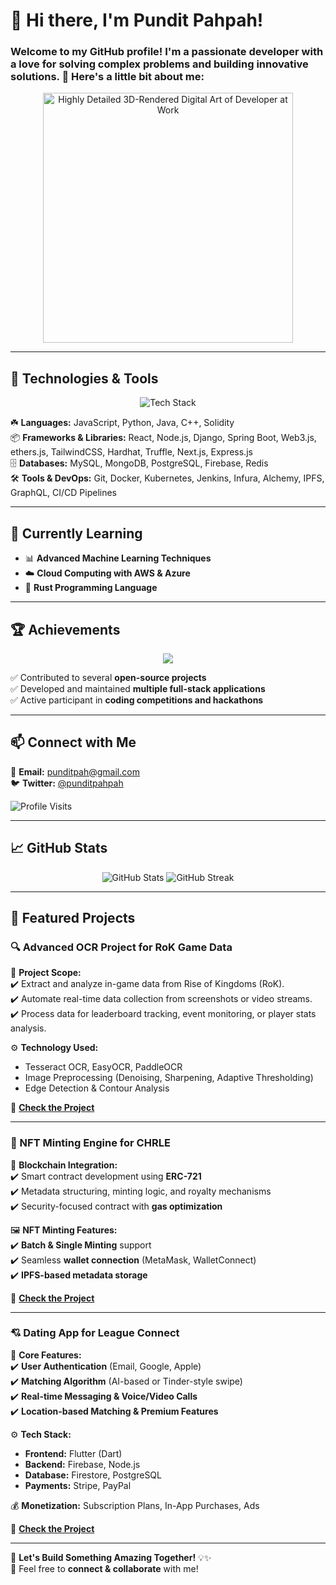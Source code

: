 # 👋 Hi there, I'm Pundit Pahpah!

<h3> Welcome to my GitHub profile! I'm a passionate developer with a love for solving complex problems and building innovative solutions. 🚀 Here's a little bit about me: </h3>



<p align="center">
  <img src="https://media1.giphy.com/media/v1.Y2lkPTc5MGI3NjExenZwYnIweWUzc2xmdW1zbTRvdzN0YTRteTR6Ym55Zzc0MWluczg2ZCZlcD12MV9pbnRlcm5hbF9naWZfYnlfaWQmY3Q9Zw/ytBoIyQ7ArpRirP0oh/giphy.gif" width="400" alt="Highly Detailed 3D-Rendered Digital Art of Developer at Work">
</p>

---

## 🔧 Technologies & Tools

<p align="center">
  <img src="https://skillicons.dev/icons?i=js,python,java,cpp,solidity,react,nodejs,django,spring,mysql,mongodb,postgres,docker,kubernetes,git,jenkins,aws,azure,rust,hardhat,web3,ethers,ipfs,graphql&perline=6" alt="Tech Stack">
</p>



☘️ **Languages:** JavaScript, Python, Java, C++, Solidity  
📦 **Frameworks & Libraries:** React, Node.js, Django, Spring Boot, Web3.js, ethers.js, TailwindCSS, Hardhat, Truffle, Next.js, Express.js  
🗄 **Databases:** MySQL, MongoDB, PostgreSQL, Firebase, Redis  
🛠 **Tools & DevOps:** Git, Docker, Kubernetes, Jenkins, Infura, Alchemy, IPFS, GraphQL, CI/CD Pipelines  

---

## 🌱 Currently Learning

- 📊 **Advanced Machine Learning Techniques**
- ☁️ **Cloud Computing with AWS & Azure**
- 🦀 **Rust Programming Language**

---

## 🏆 Achievements

<p align="center">
  <img src="https://readme-typing-svg.herokuapp.com?font=Fira+Code&weight=500&size=22&pause=1000&center=true&vCenter=true&width=600&height=50&lines=🏆+Achievements;+🚀+Open-source+Contributor;+💡+Hackathon+Winner;+🔥+Built+Multiple+Full-stack+Apps" />
</p>

✅ Contributed to several **open-source projects**  
✅ Developed and maintained **multiple full-stack applications**  
✅ Active participant in **coding competitions and hackathons**  

---

## 📫 Connect with Me

📧 **Email:** [punditpah@gmail.com](mailto:punditpah@gmail.com)  
🐦 **Twitter:** [@punditpahpah](https://twitter.com/punditpahpah)  

![Profile Visits](https://komarev.com/ghpvc/?username=punditpahpah&label=Profile%20Views&color=blue&style=flat)

---

## 📈 GitHub Stats

<p align="center">
  <img src="https://github-readme-stats.vercel.app/api?username=punditpahpah&show_icons=true&theme=radical" alt="GitHub Stats"/>
  <img src="https://github-readme-streak-stats.herokuapp.com/?user=punditpahpah&theme=radical" alt="GitHub Streak"/>
</p>

---

## 🚀 Featured Projects

### 🔍 Advanced OCR Project for RoK Game Data

📌 **Project Scope:**  
✔️ Extract and analyze in-game data from Rise of Kingdoms (RoK).  
✔️ Automate real-time data collection from screenshots or video streams.  
✔️ Process data for leaderboard tracking, event monitoring, or player stats analysis.  

⚙️ **Technology Used:**  
- Tesseract OCR, EasyOCR, PaddleOCR  
- Image Preprocessing (Denoising, Sharpening, Adaptive Thresholding)  
- Edge Detection & Contour Analysis  

🔗 **[Check the Project](https://github.com/punditpahpah/OCR-RokGame-Scanner)**

---

### 🎨 NFT Minting Engine for CHRLE

📌 **Blockchain Integration:**  
✔️ Smart contract development using **ERC-721**  
✔️ Metadata structuring, minting logic, and royalty mechanisms  
✔️ Security-focused contract with **gas optimization**  

🖼 **NFT Minting Features:**  
✔️ **Batch & Single Minting** support  
✔️ Seamless **wallet connection** (MetaMask, WalletConnect)  
✔️ **IPFS-based metadata storage**  

🔗 **[Check the Project](https://github.com/punditpahpah/CHRLE-Nft-Minting)**

---

### 💘 Dating App for League Connect

📌 **Core Features:**  
✔️ **User Authentication** (Email, Google, Apple)  
✔️ **Matching Algorithm** (AI-based or Tinder-style swipe)  
✔️ **Real-time Messaging & Voice/Video Calls**  
✔️ **Location-based Matching & Premium Features**  

⚙️ **Tech Stack:**  
- **Frontend:** Flutter (Dart)  
- **Backend:** Firebase, Node.js  
- **Database:** Firestore, PostgreSQL  
- **Payments:** Stripe, PayPal  

💰 **Monetization:** Subscription Plans, In-App Purchases, Ads  

🔗 **[Check the Project](https://github.com/punditpahpah/league-connect)**

---

🚀 **Let's Build Something Amazing Together!** 💡✨  
💬 Feel free to **connect & collaborate** with me!
